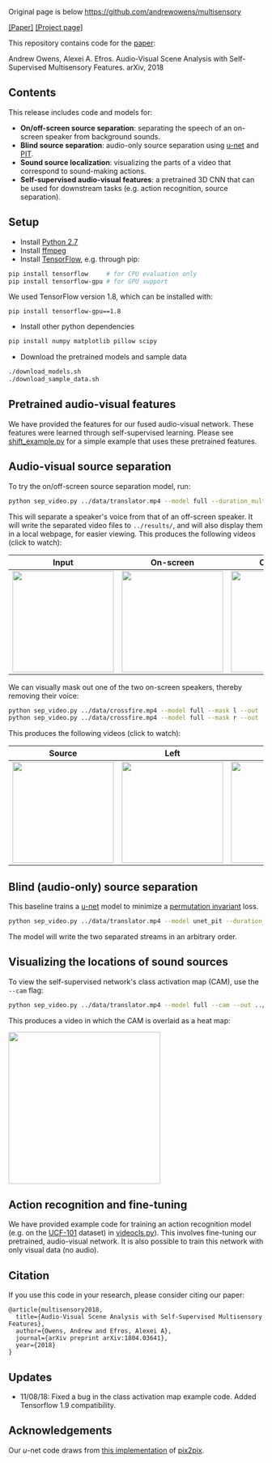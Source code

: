 Original page is below
https://github.com/andrewowens/multisensory


[[Paper]](https://arxiv.org/pdf/1804.03641.pdf)
[[Project page]](http://andrewowens.com/multisensory)

This repository contains code for the [paper](https://arxiv.org/pdf/1804.03641.pdf):

Andrew Owens, Alexei A. Efros. Audio-Visual Scene Analysis with Self-Supervised Multisensory Features. arXiv, 2018

## Contents
This release includes code and models for:
- **On/off-screen source separation**: separating the speech of an on-screen speaker from background sounds.
- **Blind source separation**: audio-only source separation using [u-net](https://arxiv.org/pdf/1505.04597.pdf) and [PIT](https://arxiv.org/pdf/1607.00325).
- **Sound source localization**: visualizing the parts of a video that correspond to sound-making actions.
- **Self-supervised audio-visual features**: a pretrained 3D CNN that can be used for downstream tasks (e.g. action recognition, source separation).

## Setup
- Install [Python 2.7](https://www.python.org/download/releases/2.7)
- Install [ffmpeg](https://www.ffmpeg.org/download.html)
- Install [TensorFlow](https://www.tensorflow.org/), e.g. through pip:
```bash
pip install tensorflow     # for CPU evaluation only
pip install tensorflow-gpu # for GPU support
```
We used TensorFlow version 1.8, which can be installed with:
```
pip install tensorflow-gpu==1.8
```


- Install other python dependencies
```bash
pip install numpy matplotlib pillow scipy
```
- Download the pretrained models and sample data
```bash
./download_models.sh
./download_sample_data.sh
```

## Pretrained audio-visual features
We have provided the features for our fused audio-visual network. These features were learned through self-supervised learning. Please see [shift_example.py](src/shift_example.py) for a simple example that uses these pretrained features.

## Audio-visual source separation
To try the on/off-screen source separation model, run:
```bash
python sep_video.py ../data/translator.mp4 --model full --duration_mult 4 --out ../results/
```
This will separate a speaker's voice from that of an off-screen speaker. It will write the separated video files to `../results/`, and will also display them in a local webpage, for easier viewing. This produces the following videos (click to watch):

| Input | On-screen | Off-screen |
| ----- | --------- | ---------- |
| <a href = "https://youtu.be/4kVNzxFeboo"><img src = "doc/translator_input.jpg" width = 200></a> | <a href = "https://youtu.be/XvJVXsHyBKw"><img src = "doc/translator_input.jpg" width = 200></a> | <a href = "https://youtu.be/NFll7nfmwO8"><img src = "doc/translator_input.jpg" width = 200></a> |

We can visually mask out one of the two on-screen speakers, thereby removing their voice:
```bash
python sep_video.py ../data/crossfire.mp4 --model full --mask l --out ../results/
python sep_video.py ../data/crossfire.mp4 --model full --mask r --out ../results/
```
This produces the following videos (click to watch):

| Source | Left | Right |
| ------ | ---- | ----- |
| <a href = "https://youtu.be/H9CgWJToF_s"><img src="doc/crossfire_input.jpg" width="200"/></a> | <a href = "https://youtu.be/9jPaA8ttI6A"><img src="doc/crossfire_l.jpg" width="200"/></a> | <a href = "https://youtu.be/M4ACgIWuiWM"><img src="doc/crossfire_r.jpg" width="200"/></a> |

## Blind (audio-only) source separation
This baseline trains a [u-net](https://arxiv.org/pdf/1505.04597.pdf) model to minimize a [permutation invariant](https://arxiv.org/pdf/1607.00325) loss.
```bash
python sep_video.py ../data/translator.mp4 --model unet_pit --duration_mult 4 --out ../results/
```
The model will write the two separated streams in an arbitrary order.

## Visualizing the locations of sound sources
To view the self-supervised network's class activation map (CAM), use the `--cam` flag:
```bash
python sep_video.py ../data/translator.mp4 --model full --cam --out ../results/
```
This produces a video in which the CAM is overlaid as a heat map:

<a href = "https://youtu.be/u99MdLBDnJc"><img src="doc/crossfire_cam.jpg" width="300"/></a>

## Action recognition and fine-tuning
We have provided example code for training an action recognition model (e.g. on the [UCF-101](http://crcv.ucf.edu/data/UCF101.php) dataset) in [videocls.py](src/videocls.py)). This involves fine-tuning our pretrained, audio-visual network. It is also possible to train this network with only visual data (no audio).

## Citation
If you use this code in your research, please consider citing our paper:
```
@article{multisensory2018,
  title={Audio-Visual Scene Analysis with Self-Supervised Multisensory Features},
  author={Owens, Andrew and Efros, Alexei A},
  journal={arXiv preprint arXiv:1804.03641},
  year={2018}
}
```

## Updates
- 11/08/18: Fixed a bug in the class activation map example code. Added Tensorflow 1.9 compatibility.

## Acknowledgements
Our *u*-net code draws from [this implementation](https://github.com/affinelayer/pix2pix-tensorflow) of [pix2pix](https://arxiv.org/abs/1611.07004).
